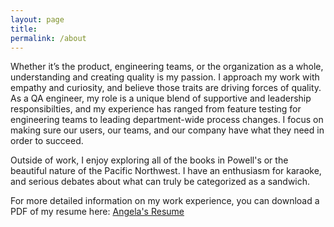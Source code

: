 ```yaml
---
layout: page
title:
permalink: /about
---
```

<div class='add-pad'>

<p>Whether it’s the product, engineering teams, or the organization as a whole, understanding and creating quality is my passion. I approach my work with empathy and curiosity, and believe those traits are driving forces of quality. As a QA engineer, my role is a unique blend of supportive and leadership responsibilties, and my experience has ranged from feature testing for engineering teams to leading department-wide process changes. I focus on making sure our users, our teams, and our company have what they need in order to succeed.</p>

<p>Outside of work, I enjoy exploring all of the books in Powell's or the beautiful nature of the Pacific Northwest. I have an enthusiasm for karaoke, and serious debates about what can truly be categorized as a sandwich.</p>

<p>For more detailed information on my work experience, you can download a PDF of my resume here:
<a class='res-link' href="/angela-riggs-resume.pdf" target="_blank">Angela's Resume</a></p>

</div>